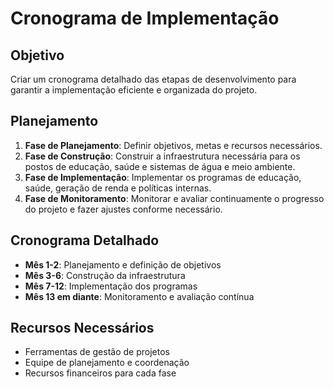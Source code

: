 
# Cronograma de Implementação

## Objetivo
Criar um cronograma detalhado das etapas de desenvolvimento para garantir a implementação eficiente e organizada do projeto.

## Planejamento
1. **Fase de Planejamento**: Definir objetivos, metas e recursos necessários.
2. **Fase de Construção**: Construir a infraestrutura necessária para os postos de educação, saúde e sistemas de água e meio ambiente.
3. **Fase de Implementação**: Implementar os programas de educação, saúde, geração de renda e políticas internas.
4. **Fase de Monitoramento**: Monitorar e avaliar continuamente o progresso do projeto e fazer ajustes conforme necessário.

## Cronograma Detalhado
- **Mês 1-2**: Planejamento e definição de objetivos
- **Mês 3-6**: Construção da infraestrutura
- **Mês 7-12**: Implementação dos programas
- **Mês 13 em diante**: Monitoramento e avaliação contínua

## Recursos Necessários
- Ferramentas de gestão de projetos
- Equipe de planejamento e coordenação
- Recursos financeiros para cada fase
